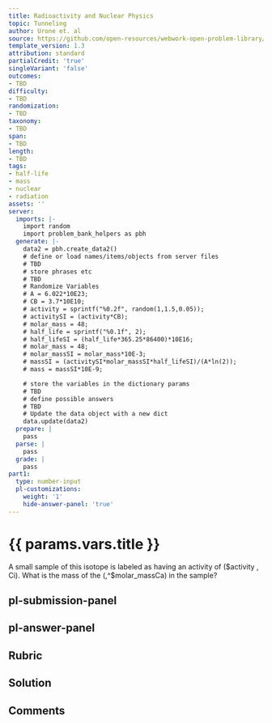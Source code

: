 ```yaml
---
title: Radioactivity and Nuclear Physics
topic: Tunneling
author: Urone et. al
source: https://github.com/open-resources/webwork-open-problem-library/tree/master/Contrib/BrockPhysics/College_Physics_Urone/31.Radioactivity_and_Nuclear_Physics/31-07.Tunneling/NU_U17-31-07-004.pg
template_version: 1.3
attribution: standard
partialCredit: 'true'
singleVariant: 'false'
outcomes:
- TBD
difficulty:
- TBD
randomization:
- TBD
taxonomy:
- TBD
span:
- TBD
length:
- TBD
tags:
- half-life
- mass
- nuclear
- radiation
assets: ''
server:
  imports: |-
    import random
    import problem_bank_helpers as pbh
  generate: |-
    data2 = pbh.create_data2()
    # define or load names/items/objects from server files
    # TBD
    # store phrases etc
    # TBD
    # Randomize Variables
    # A = 6.022*10E23;
    # CB = 3.7*10E10;
    # activity = sprintf("%0.2f", random(1,1.5,0.05));
    # activitySI = (activity*CB);
    # molar_mass = 48;
    # half_life = sprintf("%0.1f", 2);
    # half_lifeSI = (half_life*365.25*86400)*10E16;
    # molar_mass = 48;
    # molar_massSI = molar_mass*10E-3;
    # massSI = (activitySI*molar_massSI*half_lifeSI)/(A*ln(2));
    # mass = massSI*10E-9;

    # store the variables in the dictionary params
    # TBD
    # define possible answers
    # TBD
    # Update the data object with a new dict
    data.update(data2)
  prepare: |
    pass
  parse: |
    pass
  grade: |
    pass
part1:
  type: number-input
  pl-customizations:
    weight: '1'
    hide-answer-panel: 'true'
---
```


# {{ params.vars.title }} 


A small sample of this isotope is labeled as having an activity of ($activity , Ci). What is the mass of the (,^$molar_massCa) in the sample?


## pl-submission-panel 


## pl-answer-panel 


## Rubric 


## Solution 


## Comments 


